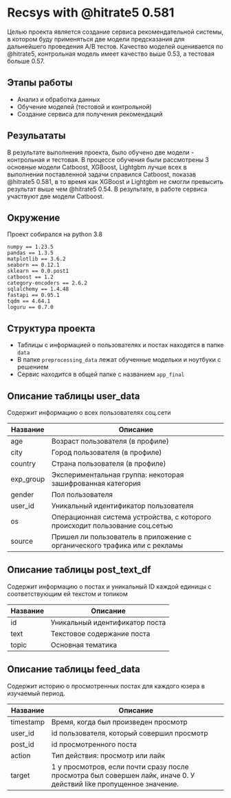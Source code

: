 # Recsys with @hitrate5 0.581
Целью проекта является создание сервиса рекомендательной системы, в котором буду применяться две модели предсказания для дальнейшего проведения A/B тестов. Качество моделей оценивается по @hitrate5, контрольная модель имеет качество выше 0.53, а тестовая больше 0.57.

## Этапы работы
 - Анализ и обработка данных
 - Обучение моделей (тестовой и контрольной)
 - Создание сервиса для получения рекомендаций

## Резульататы
В результате выполнения проекта, было обучено две модели - контрольная и тестовая. В процессе обучения были рассмотрены 3 основные модели Catboost, XGBoost, Lightgbm лучше всех в выполнении поставленной задачи справился Catboost, показав @hitrate5 0.581, в то время как XGBoost и Lightgbm не смогли превысить результат выше чем @hitrate5 0.54. В результате, в работе сервиса участвуют две модели Catboost. 

## Окружение
Проект собирался на python 3.8

```
numpy == 1.23.5
pandas == 1.3.5
matplotlib == 3.6.2
seaborn == 0.12.1
sklearn == 0.0.post1
catboost == 1.2
category-encoders == 2.6.2
sqlalchemy == 1.4.48
fastapi == 0.95.1
tqdm == 4.64.1
loguru == 0.7.0
```

## Структура проекта

 - Таблицы с информацией о пользователях и постах находятся в папке `data`
 - В папке `preprocessing_data` лежат обученные модельки и ноутбуки с решением
 - Сервис находится в общей папке с названием `app_final`

## Описание таблицы user_data

Cодержит информацию о всех пользователях соц.сети

| Название | Описание |
| ------ | ------ |
| age | Возраст пользователя (в профиле) |
| city | Город пользователя (в профиле) |
| country | Страна пользователя (в профиле) |
| exp_group | Экспериментальная группа: некоторая зашифрованная категория |
| gender | Пол пользователя |
| user_id | Уникальный идентификатор пользователя |
| os | Операционная система устройства, с которого происходит пользование соц.сетью|
|source| Пришел ли пользователь в приложение с органического трафика или с рекламы |


## Описание таблицы post_text_df

Содержит информацию о постах и уникальный ID каждой единицы с соответствующим ей текстом и топиком

| Название | Описание |
| ------ | ------ |
| id | Уникальный идентификатор поста |
| text | Текстовое содержание поста |
| topic | Основная тематика |

## Описание таблицы feed_data

Содержит историю о просмотренных постах для каждого юзера в изучаемый период.

| Название | Описание |
| ------ | ------ |
| timestamp | Время, когда был произведен просмотр |
| user_id | id пользователя, который совершил просмотр |
| post_id | id просмотренного поста |
|action| Тип действия: просмотр или лайк |
|target| 1 у просмотров, если почти сразу после просмотра был совершен лайк, иначе 0. У действий like пропущенное значение.|
